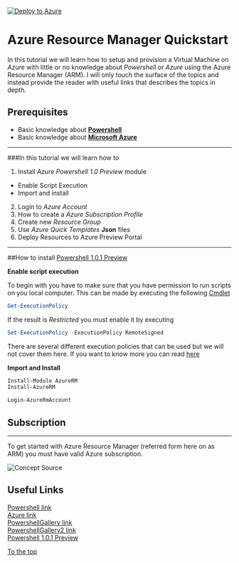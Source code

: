[![Deploy to Azure](http://azuredeploy.net/deploybutton.png)](https://azuredeploy.net/)

# Azure Resource Manager Quickstart

In this tutorial we will learn how to setup and provision a Virtual Machine on _Azure_ with little
or no knowledge about _Powershell_ or _Azure_ using the Azure Resource Manager (ARM). I will only touch the surface of the topics and instead provide the reader with useful links 
that describes the topics in depth.  

## Prerequisites

* Basic knowledge about **[Powershell][Powershell link]**
* Basic knowledge about **[Microsoft Azure][Azure link]**

---

###In this tutorial we will learn how to 
1. Install _Azure Powershell 1.0 Preview_ module  
  * Enable Script Execution
  * Import and install
2. Login to _Azure Account_
3. How to create a _Azure Subscription Profile_
4. Create new _Resource Group_
5. Use _Azure Quick Templates_ **Json** files 
6. Deploy Resources to Azure Preview Portal  

---
##How to install [Powershell 1.0.1 Preview]

**Enable script execution**  

To begin with you have to make sure that you have permission to run scripts on you local computer. This can be
made by executing the following [Cmdlet][Cmdlet Overview]
```PowerShell
Get-ExecutionPolicy
```
If the result is _Restricted_ you must enable it by executing   

```PowerShell
Set-ExecutionPolicy -ExecutionPolicy RemoteSigned
```
There are several different execution policies that can be used but we will not cover them here. If you want to know more you can read [here][Execution Policy]

**Import and Install**

```PowerShell
Install-Module AzureRM  
Install-AzureRM

```


```PowerShell
Login-AzureRmAccount
```

## Subscription
---

To get started with Azure Resource Manager (referred form here on as ARM) you must have valid Azure subscription.

![Concept](http://trevorsullivan.net/wp-content/uploads/2015/08/2015-09-06-16_59_10-New-notification-1024x707.png)
Source
## Useful Links 

[Powershell link]  
[Azure link]  
[PowershellGallery link]  
[PowershellGallery2 link]  
[Powershell 1.0.1 Preview]  



[Powershell link]: http://powershell.com/cs/
[Azure link]: https://azure.microsoft.com/en-us/
[PowershellGallery link]: https://www.powershellgallery.com/
[PowershellGallery2 link]: https://github.com/Azure/azure-powershell/releases/tag/v1.0.0-preview-gallery-October2015
[Powershell 1.0.1 Preview]: https://www.powershellgallery.com/packages/AzureRM/
[Azure Quickstart Templates]: https://azure.microsoft.com/en-us/documentation/templates/
[Azure Quickstart Templates Github]: https://github.com/Azure/azure-quickstart-templates
[Cmdlet Overview]: https://technet.microsoft.com/en-us/library/ms714395(v=vs.85).aspx
[Execution Policy]: https://blog.netspi.com/15-ways-to-bypass-the-powershell-execution-policy/
[To the top](#azure-resource-manager-quickstart)

